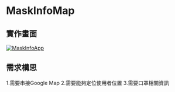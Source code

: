 # MaskInfoMap
## 實作畫面
[![MaskInfoApp](http://img.youtube.com/vi/caHHxbf-kt4/0.jpg)](http://www.youtube.com/watch?v=caHHxbf-kt4 "MaskInfoApp")
## 需求構思
1.需要串接Google Map
2.需要能夠定位使用者位置
3.需要口罩相關資訊
